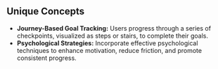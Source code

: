 ## Unique Concepts
- **Journey-Based Goal Tracking:** Users progress through a series of checkpoints, visualized as steps or stairs, to complete their goals.
- **Psychological Strategies:** Incorporate effective psychological techniques to enhance motivation, reduce friction, and promote consistent progress.